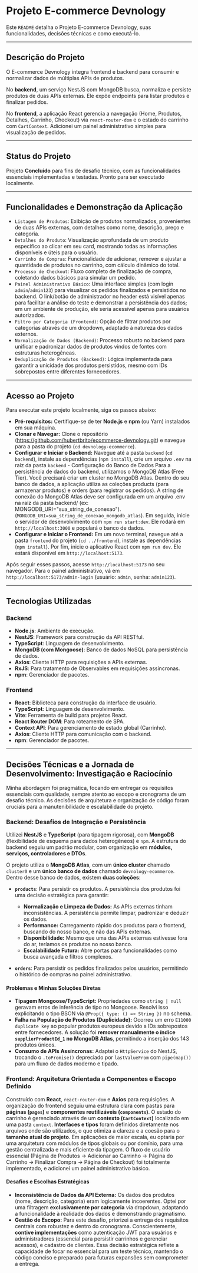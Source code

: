 # Projeto E-commerce Devnology

Este `README` detalha o Projeto E-commerce Devnology, suas funcionalidades, decisões técnicas e como executá-lo.

---

## Descrição do Projeto

O E-commerce Devnology integra frontend e backend para consumir e normalizar dados de múltiplas APIs de produtos.

No **backend**, um serviço NestJS com MongoDB busca, normaliza e persiste produtos de duas APIs externas. Ele expõe endpoints para listar produtos e finalizar pedidos.

No **frontend**, a aplicação React gerencia a navegação (Home, Produtos, Detalhes, Carrinho, Checkout) via `react-router-dom` e o estado do carrinho com `CartContext`. Adicionei um painel administrativo simples para visualização de pedidos.

---

## Status do Projeto

Projeto **Concluído** para fins de desafio técnico, com as funcionalidades essenciais implementadas e testadas. Pronto para ser executado localmente.

---

## Funcionalidades e Demonstração da Aplicação

* `Listagem de Produtos`: Exibição de produtos normalizados, provenientes de duas APIs externas, com detalhes como nome, descrição, preço e categoria.
* `Detalhes do Produto`: Visualização aprofundada de um produto específico ao clicar em seu card, mostrando todas as informações disponíveis e úteis para o usuário.
* `Carrinho de Compras`: Funcionalidade de adicionar, remover e ajustar a quantidade de produtos no carrinho, com cálculo dinâmico do total.
* `Processo de Checkout`: Fluxo completo de finalização de compra, coletando dados básicos para simular um pedido.
* `Painel Administrativo Básico`: Uma interface simples (com login `admin`/`admin123`) para visualizar os pedidos finalizados e persistidos no backend. O link/botão de administrador no header está visível apenas para facilitar a análise do teste e demonstrar a persistência dos dados; em um ambiente de produção, ele seria acessível apenas para usuários autorizados.
* `Filtro por Categoria (Frontend)`: Opção de filtrar produtos por categorias através de um dropdown, adaptado à natureza dos dados externos.
* `Normalização de Dados (Backend)`: Processo robusto no backend para unificar e padronizar dados de produtos vindos de fontes com estruturas heterogêneas.
* `Deduplicação de Produtos (Backend)`: Lógica implementada para garantir a unicidade dos produtos persistidos, mesmo com IDs sobrepostos entre diferentes fornecedores.

---

## Acesso ao Projeto

Para executar este projeto localmente, siga os passos abaixo:

* **Pré-requisitos:** Certifique-se de ter **Node.js** e **npm** (ou Yarn) instalados em sua máquina.
* **Clonar e Navegar:** Clone o repositório (https://github.com/hubertbrito/ecommerce-devnology.git) e navegue para a pasta do projeto (`cd devnology-ecommerce`).
* **Configurar e Iniciar o Backend:** Navegue até a pasta `backend` (`cd backend`), instale as dependências (`npm install`), crie um arquivo `.env` na raiz da pasta `backend` - Configuração do Banco de Dados
Para a persistência de dados do backend, utilizamos o MongoDB Atlas (Free Tier).
Você precisará criar um cluster no MongoDB Atlas. Dentro do seu banco de dados, a aplicação utiliza as coleções products (para armazenar produtos) e orders (para registrar os pedidos).
A string de conexão do MongoDB Atlas deve ser configurada em um arquivo .env na raiz da pasta backend/ (ex: MONGODB_URI="sua_string_de_conexao").(`MONGODB_URI=sua_string_de_conexao_mongodb_atlas`). Em seguida, inicie o servidor de desenvolvimento com `npm run start:dev`. Ele rodará em `http://localhost:3000` e populará o banco de dados.
* **Configurar e Iniciar o Frontend:** Em um novo terminal, navegue até a pasta `frontend` do projeto (`cd ../frontend`), instale as dependências (`npm install`). Por fim, inicie o aplicativo React com `npm run dev`. Ele estará disponível em `http://localhost:5173`.

Após seguir esses passos, acesse `http://localhost:5173` no seu navegador. Para o painel administrativo, vá em `http://localhost:5173/admin-login` (usuário: `admin`, senha: `admin123`).

---

## Tecnologias Utilizadas

### Backend

* **Node.js**: Ambiente de execução.
* **NestJS**: Framework para construção da API RESTful.
* **TypeScript**: Linguagem de desenvolvimento.
* **MongoDB (com Mongoose)**: Banco de dados NoSQL para persistência de dados.
* **Axios**: Cliente HTTP para requisições a APIs externas.
* **RxJS**: Para tratamento de Observables em requisições assíncronas.
* **npm**: Gerenciador de pacotes.

### Frontend

* **React**: Biblioteca para construção da interface de usuário.
* **TypeScript**: Linguagem de desenvolvimento.
* **Vite**: Ferramenta de build para projetos React.
* **React Router DOM**: Para roteamento de SPA.
* **Context API**: Para gerenciamento de estado global (Carrinho).
* **Axios**: Cliente HTTP para comunicação com o backend.
* **npm**: Gerenciador de pacotes.

---

## Decisões Técnicas e a Jornada de Desenvolvimento: Investigação e Raciocínio

Minha abordagem foi pragmática, focando em entregar os requisitos essenciais com qualidade, sempre atento ao escopo e cronograma de um desafio técnico. As decisões de arquitetura e organização de código foram cruciais para a manutenibilidade e escalabilidade do projeto.

### Backend: Desafios de Integração e Persistência

Utilizei **NestJS** e **TypeScript** (para tipagem rigorosa), com **MongoDB** (flexibilidade de esquema para dados heterogêneos) e `npm`. A estrutura do backend seguiu um padrão modular, com organização em **módulos, serviços, controladores e DTOs**.

O projeto utiliza o **MongoDB Atlas**, com um **único cluster** chamado `cluster0` e um **único banco de dados** chamado `devnology-ecommerce`. Dentro desse banco de dados, existem **duas coleções**:

* **`products`**: Para persistir os produtos. A persistência dos produtos foi uma decisão estratégica para garantir:

    * **Normalização e Limpeza de Dados:** As APIs externas tinham inconsistências. A persistência permite limpar, padronizar e deduzir os dados.
    * **Performance:** Carregamento rápido dos produtos para o frontend, buscando do nosso banco, e não das APIs externas.
    * **Disponibilidade:** Mesmo que uma das APIs externas estivesse fora do ar, teríamos os produtos no nosso banco.
    * **Escalabilidade Futura:** Abre portas para funcionalidades como busca avançada e filtros complexos.
* **`orders`**: Para persistir os pedidos finalizados pelos usuários, permitindo o histórico de compras no painel administrativo.

#### Problemas e Minhas Soluções Diretas

* **Tipagem Mongoose/TypeScript:** Propriedades como `string | null` geravam erros de inferência de tipo no Mongoose. Resolvi isso explicitando o tipo BSON via `@Prop({ type: () => String })` no schema.
* **Falha na População de Produtos (Duplicidade):** Ocorreu um erro `E11000 duplicate key` ao popular produtos europeus devido a IDs sobrepostos entre fornecedores. A solução foi **remover manualmente o índice `supplierProductId_1` no MongoDB Atlas**, permitindo a inserção dos 143 produtos únicos.
* **Consumo de APIs Assíncronas:** Adaptei o `HttpService` do NestJS, trocando o `.toPromise()` depreciado por `lastValueFrom` com `pipe(map())` para um fluxo de dados moderno e tipado.

### Frontend: Arquitetura Orientada a Componentes e Escopo Definido

Construído com **React**, `react-router-dom` e **Axios** para requisições. A organização do frontend seguiu uma estrutura clara com pastas para **páginas (`pages`)** e **componentes reutilizáveis (`components`)**. O estado do carrinho é gerenciado através de um **contexto (`CartContext`)** localizado em uma pasta `context`. **Interfaces e tipos** foram definidos diretamente nos arquivos onde são utilizados, o que otimiza a clareza e a coesão para o **tamanho atual do projeto**. Em aplicações de maior escala, eu optaria por uma arquitetura com módulos de tipos globais ou por domínio, para uma gestão centralizada e mais eficiente da tipagem. O fluxo de usuário essencial (Página de Produtos -> Adicionar ao Carrinho -> Página do Carrinho -> Finalizar Compra -> Página de Checkout) foi totalmente implementado, e adicionei um painel administrativo básico.

#### Desafios e Escolhas Estratégicas

* **Inconsistência de Dados da API Externa:** Os dados dos produtos (nome, descrição, categoria) eram logicamente incoerentes. Optei por uma filtragem **exclusivamente por categoria** via dropdown, adaptando a funcionalidade à realidade dos dados e demonstrando pragmatismo.
* **Gestão de Escopo:** Para este desafio, priorizei a entrega dos requisitos centrais com robustez e dentro do cronograma. Conscientemente, **contive implementações** como autenticação JWT para usuários e administradores (essencial para persistir carrinhos e gerenciar acessos), e cadastro de clientes. Essa decisão estratégica reflete a capacidade de focar no essencial para um teste técnico, mantendo o código conciso e preparado para futuras expansões sem comprometer a entrega.
